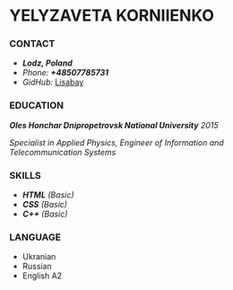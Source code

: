 # **YELYZAVETA KORNIIENKO**

### CONTACT

* _**Lodz, Poland**_
* _Phone: **+48507785731**_
* _GidHub:_ [Lisabay](https://github.com/lisabay)

### EDUCATION

_**Oles Honchar Dnipropetrovsk National University** 2015_

_Specialist in Applied Physics, Engineer of Information and Telecommunication Systems_

### SKILLS 

* _**HTML** (Basic)_
* _**CSS** (Basic)_
* _**C++** (Basic)_

### LANGUAGE

* Ukranian 
* Russian
* English A2
